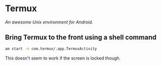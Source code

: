 # Termux

_An awesome Unix environment for Android._

## Bring Termux to the front using a shell command

```sh
am start -n com.termux/.app.TermuxActivity
```

This doesn't seem to work if the screen is locked though.
